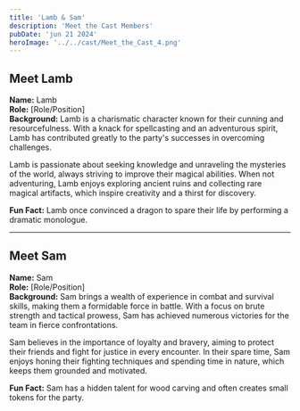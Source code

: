 ```yaml
---
title: 'Lamb & Sam'
description: 'Meet the Cast Members'
pubDate: 'jun 21 2024'
heroImage: '../../cast/Meet_the_Cast_4.png'
---
```


## Meet Lamb

**Name:** Lamb  
**Role:** [Role/Position]  
**Background:** Lamb is a charismatic character known for their cunning and resourcefulness. With a knack for spellcasting and an adventurous spirit, Lamb has contributed greatly to the party's successes in overcoming challenges.  

Lamb is passionate about seeking knowledge and unraveling the mysteries of the world, always striving to improve their magical abilities. When not adventuring, Lamb enjoys exploring ancient ruins and collecting rare magical artifacts, which inspire creativity and a thirst for discovery.  

**Fun Fact:** Lamb once convinced a dragon to spare their life by performing a dramatic monologue.

---

## Meet Sam

**Name:** Sam  
**Role:** [Role/Position]  
**Background:** Sam brings a wealth of experience in combat and survival skills, making them a formidable force in battle. With a focus on brute strength and tactical prowess, Sam has achieved numerous victories for the team in fierce confrontations.  

Sam believes in the importance of loyalty and bravery, aiming to protect their friends and fight for justice in every encounter. In their spare time, Sam enjoys honing their fighting techniques and spending time in nature, which keeps them grounded and motivated.  

**Fun Fact:** Sam has a hidden talent for wood carving and often creates small tokens for the party.
